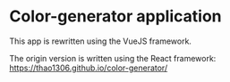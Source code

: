 # Color-generator application
This app is rewritten using the VueJS framework.

The origin version is written using the React framework: https://thao1306.github.io/color-generator/
